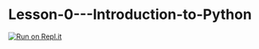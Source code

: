 # Lesson-0---Introduction-to-Python

[![Run on Repl.it](https://replit.com/badge/github/CoffeePoweredComputers/Lesson-0---Introduction-to-Python)](https://replit.com/new/github/CoffeePoweredComputers/Lesson-0---Introduction-to-Python)
